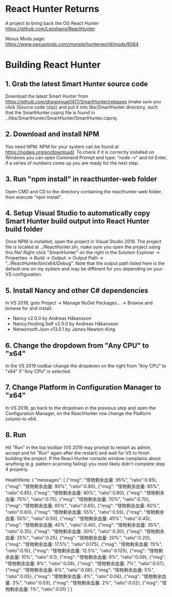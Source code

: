 # React Hunter Returns
A project to bring back the OG React Hunter https://github.com/Lenshang/ReactHunter.

Nexus Mods page: https://www.nexusmods.com/monsterhunterworld/mods/6064

# Building React Hunter

## 1. Grab the latest Smart Hunter source code
Download the latest Smart Hunter from https://github.com/dragonyue0417/SmartHunter/releases (make sure you click (Source code (zip)) and put it into libs/SmartHunter directory, such that the SmartHunter.csproj file is found in ../libs/SmartHunter/SmartHunter/SmartHunter.csproj.

## 2. Download and install NPM
You need NPM. NPM for your system can be found at https://nodejs.org/en/download/. To check if it is correctly installed on Windows you can open Command Prompt and type: "node -v" and hit Enter, if a series of numbers come up you are ready for the next step.

## 3. Run "npm install" in reacthunter-web folder
Open CMD and CD to the directory containing the reacthunter-web folder, then execute "npm install".

## 4. Setup Visual Studio to automatically copy Smart Hunter build output into React Hunter build folder
Once NPM is installed, open the project in Visual Studio 2019. The project file is located at ../ReactHunter.sln, make sure you open the project using this file! Right-click "SmartHunter" on the right in the Solution Explorer -> Properties -> Build -> Output -> Output Path -> "../ReactHunter/bin/x64/Debug". Note that the output path listed here is the default one on my system and may be different for you depending on your VS configuration.

## 5. Install Nancy and other C# dependencies
In VS 2019, goto Project -> Manage NuGet Packages... -> Browse and browse for and install:
  - Nancy v2.0.0 by Andreas Håkansson
  - Nancy.Hosting.Self v2.0.0 by Andreas Håkansson
  - Netwonsoft.Json v13.0.1 by James Newton-King 

## 6. Change the dropdown from "Any CPU" to "x64" 
In the VS 2019 toolbar change the dropdown on the right from "Any CPU" to "x64" if "Any CPU" is selected.

## 7. Change Platform in Configuration Manager to "x64" 
In VS 2019, go back to the dropdown in the previous step and open the Configuration Manager, on the ReactHunter row change the Platform column to x64.

## 8. Run
Hit "Run" in the top toolbar (VS 2019 may prompt to restart as admin, accept and hit "Run" again after the restart) and wait for VS to finish building the project. If the React Hunter console window complains about anything (e.g. pattern scanning failing) you most likely didn't complete step 4 properly.

HealthNote:
{
	"messages": [
	{"msg": "<STYL MOJI_GREEN_DEFAULT>怪物剩余血量: 95%</STYL>", "ratio":0.95},
	{"msg": "<STYL MOJI_GREEN_DEFAULT>怪物剩余血量: 90%</STYL>", "ratio":0.90},
	{"msg": "<STYL MOJI_GREEN_DEFAULT>怪物剩余血量: 85%</STYL>", "ratio":0.85},
	{"msg": "<STYL MOJI_GREEN_DEFAULT>怪物剩余血量: 80%</STYL>", "ratio":0.80},
	{"msg": "<STYL MOJI_GREEN_DEFAULT>怪物剩余血量: 75%</STYL>", "ratio":0.75},
	{"msg": "<STYL MOJI_GREEN_DEFAULT>怪物剩余血量: 70%</STYL>", "ratio":0.70},
	{"msg": "<STYL MOJI_GREEN_DEFAULT>怪物剩余血量: 65%</STYL>", "ratio":0.65},
	{"msg": "<STYL MOJI_GREEN_DEFAULT>怪物剩余血量: 60%</STYL>", "ratio":0.60},
	{"msg": "<STYL MOJI_GREEN_DEFAULT>怪物剩余血量: 55%</STYL>", "ratio":0.55},
	{"msg": "<STYL MOJI_GREEN_DEFAULT>怪物剩余血量: 50%</STYL>", "ratio":0.50},
	{"msg": "<STYL MOJI_YELLOW_DEFAULT>怪物剩余血量: 45%</STYL>", "ratio":0.45},
	{"msg": "<STYL MOJI_YELLOW_DEFAULT>怪物剩余血量: 40%</STYL>", "ratio":0.40},
	{"msg": "<STYL MOJI_YELLOW_DEFAULT>怪物剩余血量: 35%</STYL>", "ratio":0.35},
	{"msg": "<STYL MOJI_YELLOW_DEFAULT>怪物剩余血量: 30%</STYL>", "ratio":0.30},
	{"msg": "<STYL MOJI_YELLOW_DEFAULT>怪物剩余血量: 25%</STYL>", "ratio":0.25},
	{"msg": "<STYL MOJI_YELLOW_DEFAULT>怪物剩余血量: 20%</STYL>", "ratio":0.20},
	{"msg": "<STYL MOJI_RED_DEFAULT>怪物剩余血量: 17.5%</STYL>", "ratio":0.175},
	{"msg": "<STYL MOJI_RED_DEFAULT>怪物剩余血量: 15%</STYL>", "ratio":0.15},
	{"msg": "<STYL MOJI_RED_DEFAULT>怪物剩余血量: 12.5%</STYL>", "ratio":0.125},
	{"msg": "<STYL MOJI_RED_DEFAULT>怪物剩余血量: 10%</STYL>", "ratio":0.1},
	{"msg": "<STYL MOJI_RED_DEFAULT>怪物剩余血量: 9%</STYL>", "ratio":0.09},
	{"msg": "<STYL MOJI_RED_DEFAULT>怪物剩余血量: 8%</STYL>", "ratio":0.08},
	{"msg": "<STYL MOJI_RED_DEFAULT>怪物剩余血量: 7%</STYL>", "ratio":0.07},
	{"msg": "<STYL MOJI_RED_DEFAULT>怪物剩余血量: 6%</STYL>", "ratio":0.06},
	{"msg": "<STYL MOJI_RED_DEFAULT>怪物剩余血量: 5%</STYL>", "ratio":0.05},
	{"msg": "<STYL MOJI_RED_DEFAULT>怪物剩余血量: 4%</STYL>", "ratio":0.04},
	{"msg": "<STYL MOJI_RED_DEFAULT>怪物剩余血量: 3%</STYL>", "ratio":0.03},
	{"msg": "<STYL MOJI_RED_DEFAULT>怪物剩余血量: 2%</STYL>", "ratio":0.02},
	{"msg": "<STYL MOJI_RED_DEFAULT>怪物剩余血量: 1%</STYL>", "ratio":0.01}
	]
	}
